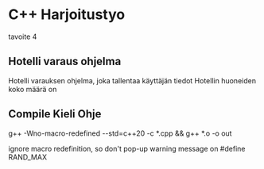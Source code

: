 # C++ Harjoitustyo
tavoite 4
## Hotelli varaus ohjelma
Hotelli varauksen ohjelma, joka tallentaa käyttäjän tiedot
Hotellin huoneiden koko määrä on  
## Compile Kieli Ohje
g++ -Wno-macro-redefined --std=c++20 -c *.cpp && g++ *.o -o out 

ignore macro redefinition, so don't pop-up warning message on #define RAND_MAX


